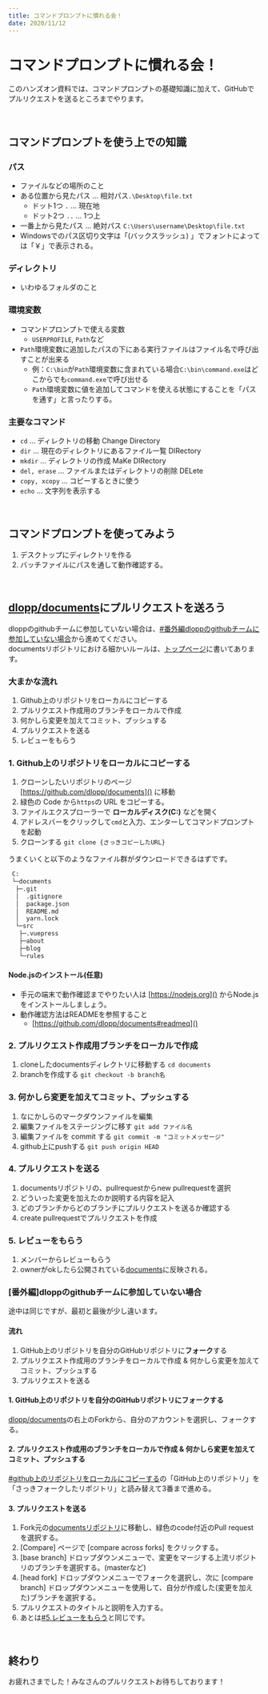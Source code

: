 ```yaml
---
title: コマンドプロンプトに慣れる会！
date: 2020/11/12
---
```

# コマンドプロンプトに慣れる会！
このハンズオン資料では、コマンドプロンプトの基礎知識に加えて、GitHubでプルリクエストを送るところまでやります。<br>

<br>

## コマンドプロンプトを使う上での知識
### パス
- ファイルなどの場所のこと
- ある位置から見たパス ... 相対パス`.\Desktop\file.txt`
  - ドット1つ `.` ... 現在地
  - ドット2つ `..` ... 1つ上
- 一番上から見たパス ... 絶対パス `C:\Users\username\Desktop\file.txt`
- Windowsでのパス区切り文字は「\(バックスラッシュ) 」でフォントによっては「￥」で表示される。
### ディレクトリ
- いわゆるフォルダのこと
### 環境変数
-	コマンドプロンプトで使える変数
	-	`USERPROFILE`, `Path`など
-	`Path`環境変数に追加したパスの下にある実行ファイルはファイル名で呼び出すことが出来る
	-	例：`C:\bin`が`Path`環境変数に含まれている場合`C:\bin\command.exe`はどこからでも`command.exe`で呼び出せる
	-	`Path`環境変数に値を追加してコマンドを使える状態にすることを「パスを通す」と言ったりする。
### 主要なコマンド
-	`cd` ... ディレクトリの移動 Change Directory
-	`dir` ... 現在のディレクトリにあるファイル一覧 DIRectory
- `mkdir` ... ディレクトリの作成 MaKe DIRectory
- `del, erase` ... ファイルまたはディレクトリの削除 DELete
-	`copy, xcopy` ... コピーするときに使う
-	`echo` ... 文字列を表示する

<br>

## コマンドプロンプトを使ってみよう
1. デスクトップにディレクトリを作る
1. バッチファイルにパスを通して動作確認する。

<br>

## [dlopp/documents](https://github.com/dlopp/documents)にプルリクエストを送ろう
dloppのgithubチームに参加していない場合は、[#番外編dloppのgithubチームに参加していない場合](#番外編dloppのgithubチームに参加していない場合)から進めてください。 <br>
documentsリポジトリにおける細かいルールは、[トップページ](../../index.md)に書いてあります。

### 大まかな流れ
1. Github上のリポジトリをローカルにコピーする
1. プルリクエスト作成用のブランチをローカルで作成
1. 何かしら変更を加えてコミット、プッシュする
1. プルリクエストを送る
1. レビューをもらう

### 1. Github上のリポジトリをローカルにコピーする
1. クローンしたいリポジトリのページ [https://github.com/dlopp/documents]() に移動
2. 緑色の Code から`https`の URL をコピーする。
3. ファイルエクスプローラーで **ローカルディスク(C:)** などを開く
4. アドレスバーをクリックして`cmd`と入力、エンターしてコマンドプロンプトを起動
5. クローンする `git clone {さっきコピーしたURL}`

うまくいくと以下のようなファイル群がダウンロードできるはずです。

```code:tree.txt
 C:
 └─documents
  ├─.git 
  │  .gitignore
  │  package.json
  │  README.md
  │  yarn.lock
  └─src
   ├─.vuepress
   ├─about
   ├─blog
   └─rules

```
#### Node.jsのインストール(任意)
- 手元の端末で動作確認までやりたい人は [https://nodejs.org]() からNode.jsをインストールしましょう。
- 動作確認方法はREADMEを参照すること 
  - [https://github.com/dlopp/documents#readmeq]()

### 2. プルリクエスト作成用ブランチをローカルで作成
1. cloneしたdocumentsディレクトリに移動する  `cd documents`
2. branchを作成する `git checkout -b branch名`

### 3. 何かしら変更を加えてコミット、プッシュする
1. なにかしらのマークダウンファイルを編集
2. 編集ファイルをステージングに移す `git add ファイル名`
3. 編集ファイルを commit する `git commit -m "コミットメッセージ"`
4. github上にpushする `git push origin HEAD`

### 4. プルリクエストを送る
1. documentsリポジトリの、pullrequestからnew pullrequestを選択
2. どういった変更を加えたのか説明する内容を記入
3. どのブランチからどのブランチにプルリクエストを送るか確認する
4. create pullrequestでプルリクエストを作成

### 5. レビューをもらう
1. メンバーからレビューもらう
2. ownerがokしたら公開されている[documents](https://dlopp-docs.netlify.app)に反映される。

### [番外編]dloppのgithubチームに参加していない場合
途中は同じですが、最初と最後が少し違います。 <br>
#### 流れ
1. GitHub上のリポジトリを自分のGitHubリポジトリに**フォーク**する
2. プルリクエスト作成用のブランチをローカルで作成 & 何かしら変更を加えてコミット、プッシュする
3. プルリクエストを送る

#### 1. GitHub上のリポジトリを自分のGitHubリポジトリに**フォーク**する
[dlopp/documents](https://github.com/dlopp/documents)の右上のForkから、自分のアカウントを選択し、フォークする。
#### 2. プルリクエスト作成用のブランチをローカルで作成 & 何かしら変更を加えてコミット、プッシュする
[#github上のリポジトリをローカルにコピーする](#1-github上のリポジトリをローカルにコピーする)の「GitHub上のリポジトリ」を「さっきフォークしたリポジトリ」と読み替えて3番まで進める。
#### 3. プルリクエストを送る
1. Fork元の[documentsリポジトリ](https://github.com/dlopp/documents)に移動し、緑色のcode付近のPull requestを選択する。
2. [Compare] ページで [compare across forks] をクリックする。
3. [base branch] ドロップダウンメニューで、変更をマージする上流リポジトリのブランチを選択する。(masterなど)
4. [head fork] ドロップダウンメニューでフォークを選択し、次に [compare branch] ドロップダウンメニューを使用して、自分が作成した(変更を加えた)ブランチを選択する。
5. プルリクエストのタイトルと説明を入力する。
6. あとは[#5.レビューをもらう](#5-レビューをもらう)と同じです。
   
<br>

## 終わり
お疲れさまでした！みなさんのプルリクエストお待ちしております！